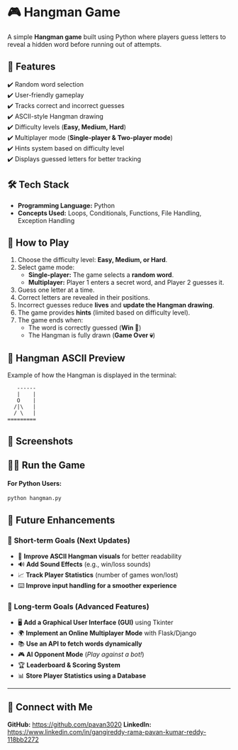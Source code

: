 # 🎮 Hangman Game

A simple **Hangman game** built using Python where players guess letters to reveal a hidden word before running out of attempts.

## 🚀 Features

✔️ Random word selection  
✔️ User-friendly gameplay  
✔️ Tracks correct and incorrect guesses  
✔️ ASCII-style Hangman drawing  
✔️ Difficulty levels (**Easy, Medium, Hard**)  
✔️ Multiplayer mode (**Single-player & Two-player mode**)  
✔️ Hints system based on difficulty level  
✔️ Displays guessed letters for better tracking  

## 🛠 Tech Stack

- **Programming Language:** Python  
- **Concepts Used:** Loops, Conditionals, Functions, File Handling, Exception Handling  

## 🎯 How to Play

1. Choose the difficulty level: **Easy, Medium, or Hard**.
2. Select game mode:
   - **Single-player:** The game selects a **random word**.
   - **Multiplayer:** Player 1 enters a secret word, and Player 2 guesses it.
3. Guess one letter at a time.
4. Correct letters are revealed in their positions.
5. Incorrect guesses reduce **lives** and **update the Hangman drawing**.
6. The game provides **hints** (limited based on difficulty level).
7. The game ends when:
   - The word is correctly guessed (**Win 🎉**)
   - The Hangman is fully drawn (**Game Over 💀**)

## 📌 Hangman ASCII Preview
Example of how the Hangman is displayed in the terminal:
```plaintext
   ------
   |    |
   O    |
  /|\   |
  / \   |
=========
```



## 📸 Screenshots 
 


## 🏃‍♂️ Run the Game

#### **For Python Users:**
```bash
python hangman.py
```

## 🌟 Future Enhancements  

### 🔹 **Short-term Goals (Next Updates)**
- 🎨 **Improve ASCII Hangman visuals** for better readability  
- 🔊 **Add Sound Effects** (e.g., win/loss sounds)  
- 📈 **Track Player Statistics** (number of games won/lost)  
- ⌨️ **Improve input handling for a smoother experience**  

### 🔹 **Long-term Goals (Advanced Features)**
- 🖥️ **Add a Graphical User Interface (GUI)** using Tkinter  
- 🌍 **Implement an Online Multiplayer Mode** with Flask/Django  
- 📚 **Use an API to fetch words dynamically**  
- 🎮 **AI Opponent Mode** (*Play against a bot!*)  
- 🏆 **Leaderboard & Scoring System**  
- 📊 **Store Player Statistics using a Database**  

---

## 🔗 Connect with Me

**GitHub:**  https://github.com/pavan3020
**LinkedIn:**    https://www.linkedin.com/in/gangireddy-rama-pavan-kumar-reddy-118bb2272 
  
